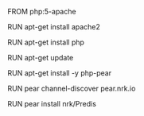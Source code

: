 FROM php:5-apache

RUN apt-get install apache2

RUN apt-get install php

RUN apt-get update

RUN apt-get install -y php-pear

RUN pear channel-discover pear.nrk.io

RUN pear install nrk/Predis

